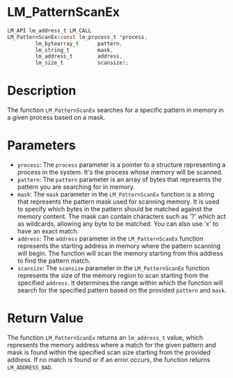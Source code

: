 # LM_PatternScanEx

```c
LM_API lm_address_t LM_CALL
LM_PatternScanEx(const lm_process_t *process,
		 lm_bytearray_t      pattern,
		 lm_string_t         mask,
		 lm_address_t        address,
		 lm_size_t           scansize);
```

# Description
The function `LM_PatternScanEx` searches for a specific pattern in memory in a given process
based on a mask.

# Parameters
 - `process`: The `process` parameter is a pointer to a structure representing a process in the
system. It's the process whose memory will be scanned.
 - `pattern`: The `pattern` parameter is an array of bytes that represents the pattern you are
searching for in memory.
 - `mask`: The `mask` parameter in the `LM_PatternScanEx` function is a string that represents the
pattern mask used for scanning memory. It is used to specify which bytes in the pattern should be
matched against the memory content. The mask can contain characters such as '?' which act as
wildcards, allowing any byte to be matched. You can also use 'x' to have an exact match.
 - `address`: The `address` parameter in the `LM_PatternScanEx` function represents the starting
address in memory where the pattern scanning will begin. The function will scan the memory starting
from this address to find the pattern match.
 - `scansize`: The `scansize` parameter in the `LM_PatternScanEx` function represents the size of the
memory region to scan starting from the specified `address`. It determines the range within which
the function will search for the specified pattern based on the provided `pattern` and `mask`.

# Return Value
The function `LM_PatternScanEx` returns an `lm_address_t` value, which represents the memory
address where a match for the given pattern and mask is found within the specified scan size
starting from the provided address. If no match is found or if an error occurs, the
function returns `LM_ADDRESS_BAD`.
